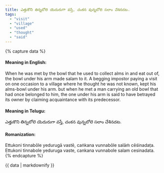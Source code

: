 ```yaml
---
title: ఎత్తుకొని తిన్నబోలె యెదురుగా వస్తే, చంకన వున్నబోలె సలాం చేశినదట.
tags:
  - "visit"
  - "village"
  - "used"
  - "thought"
  - "said"
---
```


{% capture data %}
#### Meaning in English:
When he was met by the bowl that he used to collect alms in and eat out of, the bowl under his arm made salam to it.
A begging impostor paying a visit on one occasion to a village where he thought he was not known, kept his alms-bowl under his arm. but when he met a man carrying an old bowl that had once belonged to him, the one under his arm is said to have betrayed its owner by claiming acquaintance with its predecessor.

#### Meaning in Telugu:
ఎత్తుకొని తిన్నబోలె యెదురుగా వస్తే, చంకన వున్నబోలె సలాం చేశినదట.

#### Romanization:
Ettukoni tinnabōle yedurugā vastē, caṅkana vunnabōle salāṁ cēśinadaṭa.
Ettukoni tinnabole yeduruga vaste, cankana vunnabole salam cesinadata.
{% endcapture %}

{{ data | markdownify }}

